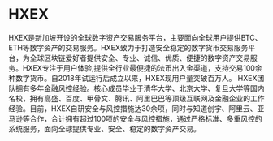 # 

# HXEX

HXEX是新加坡开设的全球数字资产交易服务平台，主要面向全球用户提供BTC、ETH等数字资产的交易服务。HXEX致力于打造安全稳定的数字货币交易服务平台，为全球区块链爱好者提供安全、专业、诚信、优质、便捷的数字资产交易服务。HXEX专注于用户体验,提供全行业最便捷的法币出入金渠道，支持交易100余种数字货币。自2018年试运行后成立以来，HXEX现用户量突破百万人。
HXEX团队拥有多年金融风控经验。核心成员毕业于清华大学、北京大学、复旦大学等国内名校，拥有高盛、百度、甲骨文、腾讯、阿里巴巴等顶级互联网及金融企业的工作经验。目前，HXEX自研安全与风控措施达30余项，同时与知道创宇、阿里云、亚马逊等合作，合计拥有超过100项的安全与风控措施，通过严格标准、多重风控的系统服务，面向全球提供专业、安全、稳定的数字资产交易。


